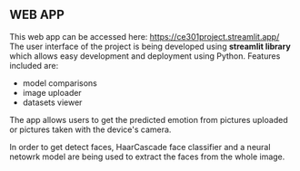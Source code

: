 
<h2>WEB APP</h2>

This web app can be accessed here:
https://ce301project.streamlit.app/
<br>
The user interface of the project is being developed using <b>streamlit library</b> which allows easy development and deployment using Python. 
Features included are:
 * model comparisons
 * image uploader
 * datasets viewer
 
The app allows users to get the predicted emotion from pictures uploaded or pictures taken with the device's camera.



In order to get detect faces, HaarCascade face classifier and a neural netowrk model are
being used to extract the faces from the whole image.

